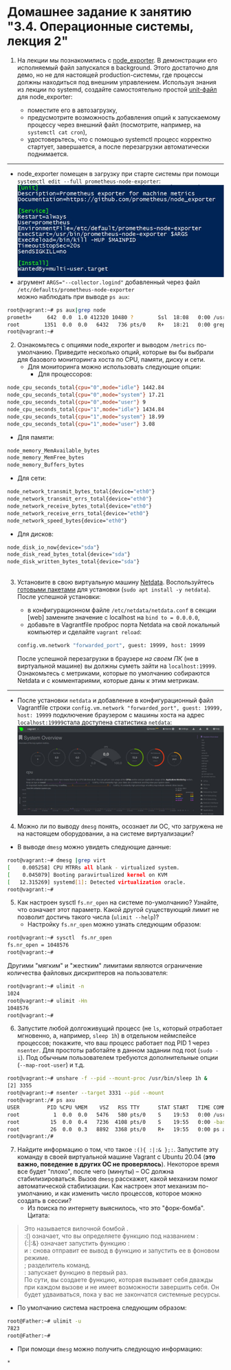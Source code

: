 # Домашнее задание к занятию "3.4. Операционные системы, лекция 2"

1. На лекции мы познакомились с [node_exporter](https://github.com/prometheus/node_exporter/releases). В демонстрации его исполняемый файл запускался в background. Этого достаточно для демо, но не для настоящей production-системы, где процессы должны находиться под внешним управлением. Используя знания из лекции по systemd, создайте самостоятельно простой [unit-файл](https://www.freedesktop.org/software/systemd/man/systemd.service.html) для node_exporter:

    * поместите его в автозагрузку,
    * предусмотрите возможность добавления опций к запускаемому процессу через внешний файл (посмотрите, например, на `systemctl cat cron`),
    * удостоверьтесь, что с помощью systemctl процесс корректно стартует, завершается, а после перезагрузки автоматически поднимается.
   
___
   * node_exporter помещен в загрузку при старте системы при помощи `systemctl edit --full prometheus-node-exporter`:
![Автозагрузка node_exporter при рестарте](img/systemd1.JPG)
   * агрумент `ARGS="--collector.logind"` добавленный через файл `/etc/defaults/prometheus-node-exporter` <br />
      можно наблюдать при выводе `ps aux`:<br />
```bash
root@vagrant:~# ps aux|grep node
prometh+     642  0.0  1.0 412320 10480 ?        Ssl  18:08   0:00 /usr/bin/prometheus-node-exporter --collector.logind
root        1351  0.0  0.0   6432   736 pts/0    R+   18:21   0:00 grep --color=auto node
root@vagrant:~#
```

2. Ознакомьтесь с опциями node_exporter и выводом `/metrics` по-умолчанию. Приведите несколько опций, которые вы бы выбрали для базового мониторинга хоста по CPU, памяти, диску и сети.
   * Для мониторинга можно использовать следующие опции: <br />
      * Для процессоров:
```bash
node_cpu_seconds_total{cpu="0",mode="idle"} 1442.84
node_cpu_seconds_total{cpu="0",mode="system"} 17.21
node_cpu_seconds_total{cpu="0",mode="user"} 9
node_cpu_seconds_total{cpu="1",mode="idle"} 1434.84
node_cpu_seconds_total{cpu="1",mode="system"} 18.99
node_cpu_seconds_total{cpu="1",mode="user"} 3.08
```
- Для памяти:
```bash
node_memory_MemAvailable_bytes
node_memory_MemFree_bytes
node_memory_Buffers_bytes

```
- Для сети:
```bash
node_network_transmit_bytes_total{device="eth0"} 
node_network_transmit_errs_total{device="eth0"}
node_network_receive_bytes_total{device="eth0"}
node_network_receive_errs_total{device="eth0"}
node_network_speed_bytes{device="eth0"}
```
- Для дисков:
```bash
node_disk_io_now{device="sda"}
node_disk_read_bytes_total{device="sda"}
node_disk_written_bytes_total{device="sda"}
 
```
3. Установите в свою виртуальную машину [Netdata](https://github.com/netdata/netdata). Воспользуйтесь [готовыми пакетами](https://packagecloud.io/netdata/netdata/install) для установки (`sudo apt install -y netdata`). После успешной установки:
    * в конфигурационном файле `/etc/netdata/netdata.conf` в секции [web] замените значение с localhost на `bind to = 0.0.0.0`,
    * добавьте в Vagrantfile проброс порта Netdata на свой локальный компьютер и сделайте `vagrant reload`:

    ```bash
    config.vm.network "forwarded_port", guest: 19999, host: 19999
    ```

    После успешной перезагрузки в браузере *на своем ПК* (не в виртуальной машине) вы должны суметь зайти на `localhost:19999`. Ознакомьтесь с метриками, которые по умолчанию собираются Netdata и с комментариями, которые даны к этим метрикам.
***
* После установки `netdata` и добавление в конфигурационный файл Vagrantfile строки `config.vm.network "forwarded_port", guest: 19999, host: 19999` подключение браузером с машины хоста на адрес `localhost:19999`стала доступена статистика `netdata`: <br />
![localhost:19999](img/netdata.JPG)
4. Можно ли по выводу `dmesg` понять, осознает ли ОС, что загружена не на настоящем оборудовании, а на системе виртуализации?
* В выводе `dmesg` можно увидеть следующие данные: <br />
```bash
root@vagrant:~# dmesg |grep virt
[    0.005258] CPU MTRRs all blank - virtualized system.
[    0.045079] Booting paravirtualized kernel on KVM
[   12.315269] systemd[1]: Detected virtualization oracle.
root@vagrant:~#
```
5. Как настроен sysctl `fs.nr_open` на системе по-умолчанию? Узнайте, что означает этот параметр. Какой другой существующий лимит не позволит достичь такого числа (`ulimit --help`)?
   * Настройку `fs.nr_open` можно узнать следующим образом: <br />
```bash
root@vagrant:~# sysctl  fs.nr_open
fs.nr_open = 1048576
root@vagrant:~#
```
Другими "мягким" и "жестким" лимитами являются ограничение количества файловых дискриптеров на пользователя: <br />
```bash
root@vagrant:~# ulimit -n
1024
root@vagrant:~# ulimit -Hn
1048576
root@vagrant:~#
```
6. Запустите любой долгоживущий процесс (не `ls`, который отработает мгновенно, а, например, `sleep 1h`) в отдельном неймспейсе процессов; покажите, что ваш процесс работает под PID 1 через `nsenter`. Для простоты работайте в данном задании под root (`sudo -i`). Под обычным пользователем требуются дополнительные опции (`--map-root-user`) и т.д.
```bash
root@vagrant:~# unshare -f --pid --mount-proc /usr/bin/sleep 1h &
[2] 3355
root@vagrant:~# nsenter --target 3331 --pid --mount
root@vagrant:/# ps axu
USER         PID %CPU %MEM    VSZ   RSS TTY      STAT START   TIME COMMAND
root           1  0.0  0.0   5476   580 pts/0    S    19:53   0:00 /usr/bin/sleep 1h
root          15  0.0  0.4   7236  4108 pts/0    S    19:55   0:00 -bash
root          26  0.0  0.3   8892  3368 pts/0    R+   19:55   0:00 ps axu
root@vagrant:/#
```
7. Найдите информацию о том, что такое `:(){ :|:& };:`. Запустите эту команду в своей виртуальной машине Vagrant с Ubuntu 20.04 (**это важно, поведение в других ОС не проверялось**). Некоторое время все будет "плохо", после чего (минуты) – ОС должна стабилизироваться. Вызов `dmesg` расскажет, какой механизм помог автоматической стабилизации. Как настроен этот механизм по-умолчанию, и как изменить число процессов, которое можно создать в сессии?
   * Из поиска по интернету выяснилось, что это "форк-бомба". <br />
   Цитата:<br />
> Это называется вилочной бомбой . <br />
>:() означает, что вы определяете функцию под названием : <br />
>{:|:&} означает запустить функцию :<br />
>и : снова отправит ее вывод в функцию и запустить ее в фоновом режиме. <br />
>; разделитель команд. <br />
>: запускает функцию в первый раз. <br />
>По сути, вы создаете функцию, которая вызывает себя дважды при каждом вызове и не имеет возможности завершить себя. Он будет удваиваться, пока у вас не закончатся системные ресурсы.
* По умолчанию система настроена следующим образом: <br />
```bash
root@Father:~# ulimit -u
7823
root@Father:~#
```
* При помощи `dmesg` можно получить следующую информацию: <br />
```bash
* 
```
   
